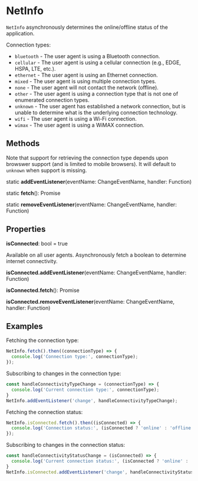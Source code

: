 # NetInfo

`NetInfo` asynchronously determines the online/offline status of the
application.

Connection types:

* `bluetooth` - The user agent is using a Bluetooth connection.
* `cellular` - The user agent is using a cellular connection (e.g., EDGE, HSPA, LTE, etc.).
* `ethernet` - The user agent is using an Ethernet connection.
* `mixed` -  The user agent is using multiple connection types.
* `none` - The user agent will not contact the network (offline).
* `other` - The user agent is using a connection type that is not one of enumerated connection types.
* `unknown` -  The user agent has established a network connection, but is unable to determine what is the underlying connection technology.
* `wifi` - The user agent is using a Wi-Fi connection.
* `wimax` -  The user agent is using a WiMAX connection.

## Methods

Note that support for retrieving the connection type depends upon browswer
support (and is limited to mobile browsers). It will default to `unknown` when
support is missing.

static **addEventListener**(eventName: ChangeEventName, handler: Function)

static **fetch**(): Promise

static **removeEventListener**(eventName: ChangeEventName, handler: Function)

## Properties

**isConnected**: bool = true

Available on all user agents. Asynchronously fetch a boolean to determine
internet connectivity.

**isConnected.addEventListener**(eventName: ChangeEventName, handler: Function)

**isConnected.fetch**(): Promise

**isConnected.removeEventListener**(eventName: ChangeEventName, handler: Function)

## Examples

Fetching the connection type:

```js
NetInfo.fetch().then((connectionType) => {
  console.log('Connection type:', connectionType);
});
```

Subscribing to changes in the connection type:

```js
const handleConnectivityTypeChange = (connectionType) => {
  console.log('Current connection type:', connectionType);
}
NetInfo.addEventListener('change', handleConnectivityTypeChange);
```

Fetching the connection status:

```js
NetInfo.isConnected.fetch().then((isConnected) => {
  console.log('Connection status:', (isConnected ? 'online' : 'offline'));
});
```

Subscribing to changes in the connection status:

```js
const handleConnectivityStatusChange = (isConnected) => {
  console.log('Current connection status:', (isConnected ? 'online' : 'offline'));
}
NetInfo.isConnected.addEventListener('change', handleConnectivityStatusChange);
```
